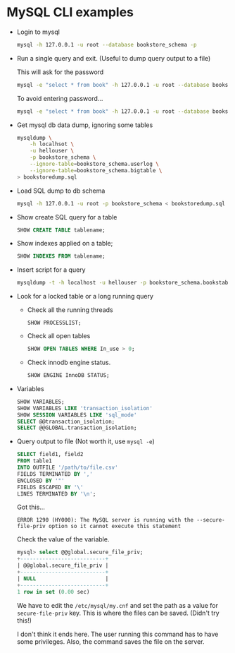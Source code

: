 # MySQL CLI examples

- Login to mysql

    ```bash
    mysql -h 127.0.0.1 -u root --database bookstore_schema -p
    ```
    
- Run a single query and exit. (Useful to dump query output to a file)

    This will ask for the password
    
    ```bash
    mysql -e "select * from book" -h 127.0.0.1 -u root --database bookstore_schema -p
    ```

    To avoid entering password...
    
    ```bash
    mysql -e "select * from book" -h 127.0.0.1 -u root --database bookstore_schema --password=Book123
    ```

- Get mysql db data dump, ignoring some tables

    ```bash
    mysqldump \
        -h localhsot \
        -u hellouser \
        -p bookstore_schema \
        --ignore-table=bookstore_schema.userlog \
        --ignore-table=bookstore_schema.bigtable \
    > bookstoredump.sql
    ```

- Load SQL dump to db schema

    ```bash
    mysql -h 127.0.0.1 -u root -p bookstore_schema < bookstoredump.sql
    ```

- Show create SQL query for a table

    ```SQL
    SHOW CREATE TABLE tablename;
    ```

- Show indexes applied on a table;

    ```sql
    SHOW INDEXES FROM tablename;
    ```

- Insert script for a query

    ```bash
    mysqldump -t -h localhost -u hellouser -p bookstore_schema.bookstable --where "book_id IN (12455,10245,12895)" > book_inserts.sql
    ```

- Look for a locked table or a long running query

    - Check all the running threads

        ```
        SHOW PROCESSLIST;
        ```

    - Check all open tables

        ```sql
        SHOW OPEN TABLES WHERE In_use > 0;
        ```
    - Check innodb engine status.

        ```sql
        SHOW ENGINE InnoDB STATUS;
        ```

- Variables

    ```sql
    SHOW VARIABLES;
    SHOW VARIABLES LIKE 'transaction_isolation'
    SHOW SESSION VARIABLES LIKE 'sql_mode'
    SELECT @@transaction_isolation;
    SELECT @@GLOBAL.transaction_isolation;
    ```

- Query output to file (Not worth it, use `mysql -e`)

    ```SQL
    SELECT field1, field2
    FROM table1
    INTO OUTFILE '/path/to/file.csv'
    FIELDS TERMINATED BY ',' 
    ENCLOSED BY '"'
    FIELDS ESCAPED BY '\'
    LINES TERMINATED BY '\n';
    ```
    
    Got this...
    
    ```
    ERROR 1290 (HY000): The MySQL server is running with the --secure-file-priv option so it cannot execute this statement
    ```
    
    Check the value of the variable.
    
    ```sql
    mysql> select @@global.secure_file_priv;
    +---------------------------+
    | @@global.secure_file_priv |
    +---------------------------+
    | NULL                      |
    +---------------------------+
    1 row in set (0.00 sec)
    ```
    
    We have to edit the `/etc/mysql/my.cnf` and set the path as a value for `secure-file-priv` key. This is where the files can be saved. (Didn't try this!)
    
    I don't think it ends here. The user running this command has to have some privileges. Also, the command saves the file on the server.
